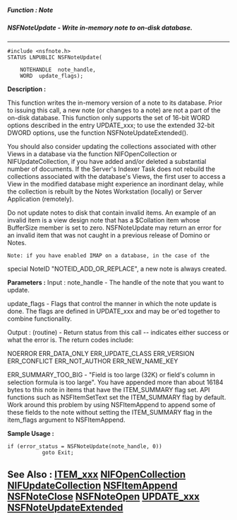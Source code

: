##### Function : Note
##### NSFNoteUpdate - Write in-memory note to on-disk database.
---
```
#include <nsfnote.h>
STATUS LNPUBLIC NSFNoteUpdate(

	NOTEHANDLE  note_handle,
	WORD  update_flags);
```
**Description :**

This function writes the in-memory version of a note to its database. Prior to 
issuing this call, a new note (or changes to a note) are not a part of the 
on-disk database.  This function only supports the set of 16-bit WORD options 
described in the entry UPDATE_xxx;  to use the extended 32-bit DWORD options, 
use the function NSFNoteUpdateExtended().

You should also consider updating the collections associated with other Views 
in a database via the function NIFOpenCollection or NIFUpdateCollection, if you 
have added and/or deleted a substantial number of documents.  If the Server's 
Indexer Task does not rebuild the collections associated with the database's 
Views,  the first user to access a View in the modified database might 
experience an inordinant delay, while the collection is rebuilt by the Notes 
Workstation (locally) or Server Application (remotely).

Do not update notes to disk that contain invalid items.  An example of an 
invalid item is a view design note that has a $Collation item whose BufferSize 
member is set to zero.  NSFNoteUpdate may return an error for an invalid item 
that was not caught in a previous release of Domino or Notes.

	Note: if you have enabled IMAP on a database, in the case of the 
special NoteID "NOTEID_ADD_OR_REPLACE", a new note is always created.

**Parameters :**
Input :
note_handle  -  The handle of the note that you want to update.

update_flags  -  Flags that control the manner in which the note update is done. The flags are defined in UPDATE_xxx and may be or'ed together to combine functionality.

Output :
(routine)  -  Return status from this call -- indicates either success or what the error is. The return codes include:

NOERROR
ERR_DATA_ONLY
ERR_UPDATE_CLASS
ERR_VERSION
ERR_CONFLICT
ERR_NOT_AUTHOR
ERR_NEW_NAME_KEY

ERR_SUMMARY_TOO_BIG -  "Field is too large (32K) or field's column in selection formula is too large".  You have appended more than about 16184 bytes to this note in items that have the ITEM_SUMMARY flag set. API functions such as NSFItemSetText set the ITEM_SUMMARY flag by default. Work around this problem by using NSFItemAppend to append some of these fields to the note without setting the ITEM_SUMMARY flag in the item_flags argument to NSFItemAppend. 



**Sample Usage :**
```
if (error_status = NSFNoteUpdate(note_handle, 0))
           goto Exit;
```
**See Also :**
[ITEM_xxx](/domino-c-api-docs/reference/Symb/ITEM_xxx)
[NIFOpenCollection](/domino-c-api-docs/reference/Func/NIFOpenCollection)
[NIFUpdateCollection](/domino-c-api-docs/reference/Func/NIFUpdateCollection)
[NSFItemAppend](/domino-c-api-docs/reference/Func/NSFItemAppend)
[NSFNoteClose](/domino-c-api-docs/reference/Func/NSFNoteClose)
[NSFNoteOpen](/domino-c-api-docs/reference/Func/NSFNoteOpen)
[UPDATE_xxx](/domino-c-api-docs/reference/Symb/UPDATE_xxx)
[NSFNoteUpdateExtended](/domino-c-api-docs/reference/Func/NSFNoteUpdateExtended)
---
